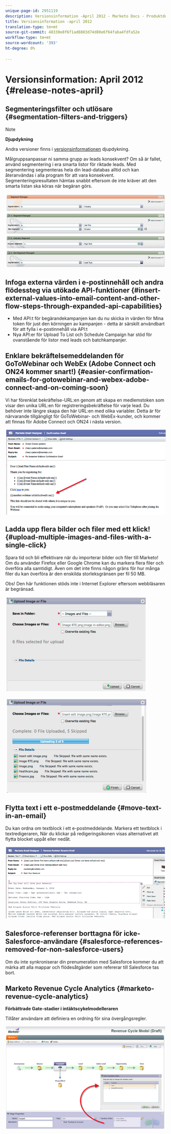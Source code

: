 ```yaml
---
unique-page-id: 2951119
description: Versionsinformation -April 2012 - Marketo Docs - Produktdokumentation
title: Versionsinformation -april 2012
translation-type: tm+mt
source-git-commit: 48330e8f6f1ad8883d74d80e6f64faba4fdfa52e
workflow-type: tm+mt
source-wordcount: '393'
ht-degree: 0%

---
```



# Versionsinformation: April 2012 {#release-notes-april}

## Segmenteringsfilter och utlösare {#segmentation-filters-and-triggers}

>[!NOTE]
>
>**Djupdykning**
>
>Andra versioner finns i [versionsinformationen](http://docs.marketo.com/display/docs/release+notes) djupdykning.

Målgruppsanpassar ni samma grupp av leads konsekvent? Om så är fallet, använd segmentering i era smarta listor för riktade leads. Med segmentering segmenteras hela din lead-databas alltid och kan återanvändas i alla program för att vara konsekvent. Segmenteringsresultaten hämtas snabbt eftersom de inte kräver att den smarta listan ska köras när begäran görs.

![](assets/image2014-9-23-10-3a3-3a57.png)

## Infoga externa värden i e-postinnehåll och andra flödessteg via utökade API-funktioner {#insert-external-values-into-email-content-and-other-flow-steps-through-expanded-api-capabilities}

* Med API:t för begärandekampanjen kan du nu skicka in värden för Mina token för just den körningen av kampanjen - detta är särskilt användbart för att fylla i e-postinnehåll via API:t
* Nya API:er för Upload To List och Schedule Campaign har stöd för ovanstående för listor med leads och batchkampanjer.

## Enklare bekräftelsemeddelanden för GoToWebinar och WebEx (Adobe Connect och ON24 kommer snart!) {#easier-confirmation-emails-for-gotowebinar-and-webex-adobe-connect-and-on-coming-soon}

Vi har förenklat bekräftelse-URL:en genom att skapa en medlemstoken som visar den unika URL:en för registreringsbekräftelse för varje lead. Du behöver inte längre skapa den här URL:en med olika variabler. Detta är för närvarande tillgängligt för GoToWebinar- och WebEx-kunder, och kommer att finnas för Adobe Connect och ON24 i nästa version.

![](assets/image2014-9-23-10-3a4-3a18.png)

## Ladda upp flera bilder och filer med ett klick! {#upload-multiple-images-and-files-with-a-single-click}

Spara tid och bli effektivare när du importerar bilder och filer till Marketo! Om du använder Firefox eller Google Chrome kan du markera flera filer och överföra alla samtidigt. Även om det inte finns någon gräns för hur många filer du kan överföra är den enskilda storleksgränsen per fil 50 MB.

Obs! Den här funktionen stöds inte i Internet Explorer eftersom webbläsaren är begränsad.

![](assets/image2014-9-23-10-3a4-3a32.png)

![](assets/image2014-9-23-10-3a4-3a46.png)

## Flytta text i ett e-postmeddelande {#move-text-in-an-email}

Du kan ordna om textblock i ett e-postmeddelande. Markera ett textblock i textredigeraren, När du klickar på redigeringsikonen visas alternativet att flytta blocket uppåt eller nedåt.

![](assets/image2014-9-23-10-3a5-3a1.png)

## Salesforce-referenser borttagna för icke-Salesforce-användare {#salesforce-references-removed-for-non-salesforce-users}

Om du inte synkroniserar din prenumeration med Salesforce kommer du att märka att alla mappar och flödesåtgärder som refererar till Salesforce tas bort.

## Marketo Revenue Cycle Analytics {#marketo-revenue-cycle-analytics}

**Förbättrade Gate-stadier i intäktscykelmodelleraren**

Tillåter användare att definiera en ordning för sina övergångsregler.

![](assets/image2014-9-23-10-3a5-3a17.png)

